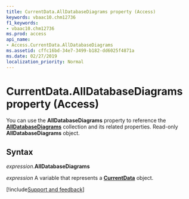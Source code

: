 ```yaml
---
title: CurrentData.AllDatabaseDiagrams property (Access)
keywords: vbaac10.chm12736
f1_keywords:
- vbaac10.chm12736
ms.prod: access
api_name:
- Access.CurrentData.AllDatabaseDiagrams
ms.assetid: cffc16bd-34e7-3499-b182-dd6025f4871a
ms.date: 02/27/2019
localization_priority: Normal
---
```



# CurrentData.AllDatabaseDiagrams property (Access)

You can use the **AllDatabaseDiagrams** property to reference the **[AllDatabaseDiagrams](Access.AllDatabaseDiagrams.md)** collection and its related properties. Read-only **AllDatabaseDiagrams** object. 


## Syntax

_expression_.**AllDatabaseDiagrams**

_expression_ A variable that represents a **[CurrentData](Access.CurrentData.md)** object.




[!include[Support and feedback](~/includes/feedback-boilerplate.md)]